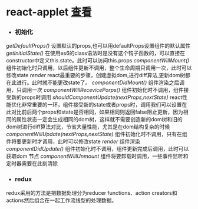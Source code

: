 # react-applet   [查看](https://www.jianshu.com/p/324fd1c124ad)

* ### 初始化
*getDefaultProps()*  设置默认的props,也可以用defaultProps设置组件的默认属性
*getInitialState()*  在使用es6的class语法时是没有这个钩子函数的，可以直接在constructor中定义this.state。此时可以访问this.props
*componentWillMount()* 组件初始化时只调用，以后组件更新不调用，整个生命周期只调用一次，此时可以修改state
*render* react最重要的步骤，创建虚拟dom,进行diff算法,更新dom树都在此进行。此时就不能更改state了。
*componentDidMount()* 组件渲染之后调用，只调用一次
*componentWillRecevicePorps()* 组件初始化时不调用，组件接受新的props时调用
*shouldComponentUpdate(nextProps,nextState)* react性能优化非常重要的一环，组件接受新的state或者props时，调用我们可以设置在此对比前后两个props和state是否相同，如果相同则返回false阻止更新，因为相同的属性状态一定会生成相同的dom树，这样就不需要创造新的dom树和旧的dom树进行diff算法对比，节省大量性能，尤其是在dom结构复杂的时候
*componentWillUpdate(nextProps,nextState)* 组件初始化时不调用，只有在组件将要更新时才调用，此时可以修改state
*render* 组件渲染
*componentDidUpdate()* 组件初始化时不调用，组件更新完成后调用，此时可以获取dom 节点
*componentWillUnmount* 组件将要卸载时调用，一些事件监听和定时器需要在此刻清除
* ### redux
redux采用的方法是把数据处理分为reducer functions、action creators和actions然后组合在一起工作流线型的处理数据。